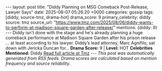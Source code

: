 --- layout: post title: "Diddy Planning on MSG Comeback Post-Release, Lawyer Says" date: 2025-08-07 05:26:20 +0000 categories: gossip tags: [diddy, source-tmz, drama-hot] drama_score: 9 primary_celebrity: diddy source: tmz source_url: "https://www.tmz.com/2025/08/06/diddy-wants-to-perform-at-madison-square-garden-after-release/" mentions: {diddy: 9} --- Diddy isn't done with the stage and he's already planning a huge comeback performance at Madison Square Garden after his prison release ... at least according to his lawyer. Diddy’s lead attorney, Marc Agnifilo, sat down with Jericka Duncan for… **Drama Score:** 9 | **Level:** HOT **Celebrities Mentioned:** Diddy [Read full article at Tmz](https://www.tmz.com/2025/08/06/diddy-wants-to-perform-at-madison-square-garden-after-release/) --- *This post was automatically generated from RSS feeds. Drama scores are calculated based on mention frequency and source reliability.*